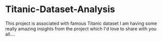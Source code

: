 # Titanic-Dataset-Analysis
This project is associated with famous Titanic dataset I am having some really amazing insights from the project which I'd love to share with you all....
